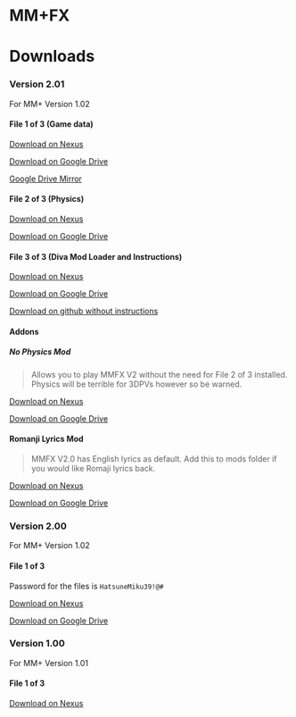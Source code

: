 # MM+FX

# Downloads

### Version 2.01

For MM+ Version 1.02

#### File 1 of 3 (Game data)

[Download on Nexus](https://www.nexusmods.com/hatsunemikuprojectdivamegamixplus/mods/3?tab=files&file_id=31)

[Download on Google Drive](https://drive.google.com/file/d/1RtwMQi7MV0lhxuVDz-GAPjgTdGfru6ye/view?usp=sharing)

[Google Drive Mirror](https://drive.google.com/file/d/1RtwMQi7MV0lhxuVDz-GAPjgTdGfru6ye/view?usp=sharing)

#### File 2 of 3 (Physics)

[Download on Nexus](https://www.nexusmods.com/hatsunemikuprojectdivamegamixplus/mods/3?tab=files&file_id=14)

[Download on Google Drive](https://drive.google.com/file/d/1KabOOgKEiLftAr_bT5NscuMqykUXv8j_/view?usp=sharing)


#### File 3 of 3 (Diva Mod Loader and Instructions)

[Download on Nexus](https://www.nexusmods.com/hatsunemikuprojectdivamegamixplus/mods/3?tab=files&file_id=22)

[Download on Google Drive](https://drive.google.com/file/d/1CTgtoiePAyNnq3WxSj0FXD_LZwp2u04h/view?usp=sharing
)

[Download on github without instructions](https://github.com/blueskythlikesclouds/DivaModLoader/releases)


#### Addons

##### No Physics Mod
> Allows you to play MMFX V2 without the need for File 2 of 3 installed. Physics will be terrible for 3DPVs however so be warned.

[Download on Nexus](https://www.nexusmods.com/hatsunemikuprojectdivamegamixplus/mods/3?tab=files&file_id=29)

[Download on Google Drive](https://drive.google.com/file/d/1cPfiVzPDrHkIBKKHxlpWfBAaHDMiwTA8/view?usp=sharing)

#### Romanji Lyrics Mod
> MMFX V2.0 has English lyrics as default. Add this to mods folder if you would like Romaji lyrics back.

[Download on Nexus](https://www.nexusmods.com/hatsunemikuprojectdivamegamixplus/mods/3?tab=files&file_id=30)

[Download on Google Drive](https://drive.google.com/file/d/1uhldPkBxkcw5_khlAEeSV43-HNqsg-Si/view?usp=sharing)


### Version 2.00

For MM+ Version 1.02

#### File 1 of 3

Password for the files is `HatsuneMiku39!@#`

[Download on Nexus](https://www.nexusmods.com/hatsunemikuprojectdivamegamixplus/mods/3?tab=files&file_id=27)

[Download on Google Drive](https://drive.google.com/file/d/1VE-HtdG83oT9cFGVHR10MAnkvjh_Ku7S/view?usp=sharing)

### Version 1.00

For MM+ Version 1.01

#### File 1 of 3

[Download on Nexus](https://www.nexusmods.com/hatsunemikuprojectdivamegamixplus/mods/3?tab=files&file_id=19)